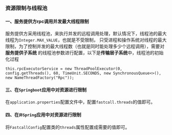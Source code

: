### 资源限制与线程池

#### 一、服务提供方rpc调用并发最大线程限制
服务提供方采用线程池，来执行并发的远程调用处理，默认情况下，线程池的最大线程为`Integer.MAX_VALUE`，也就是不受限制，
只受进程和操作系统对线程的最大限制，为了控制并发的最大线程数（也就是同时能处理多少个远程调用），需要对**服务提供子系统**
的线程池参数进行配置，以下是**传输层子系统**中，线程池的初始化过程
```
this.rpcExecutorService = new ThreadPoolExecutor(0, config.getThreads(), 60, TimeUnit.SECONDS, new SynchronousQueue<>(), new NameThreadFactory("Rpc"));
```

#### 三、在`Springboot`应用中对资源进行限制
在`application.properties`配置文件中，配置`fastcall.threads`的值即可。

#### 四、在`非Spring`应用中对资源进行限制
将`FastcallConfig`配置类的`threads`属性配置成需要的值即可。